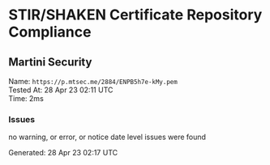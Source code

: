 # STIR/SHAKEN Certificate Repository Compliance

## Martini Security

Name: `https://p.mtsec.me/2884/ENPB5h7e-kMy.pem`\
Tested At: 28 Apr 23 02:11 UTC\
Time: 2ms

### Issues

no warning, or error, or notice date level issues were found

Generated: 28 Apr 23 02:17 UTC